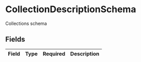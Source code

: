 # CollectionDescriptionSchema

Collections schema


## Fields

| Field       | Type        | Required    | Description |
| ----------- | ----------- | ----------- | ----------- |
